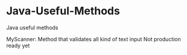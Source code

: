 # Java-Useful-Methods
Java useful methods

MyScanner:
  Method that validates all kind of text input
  Not production ready yet
